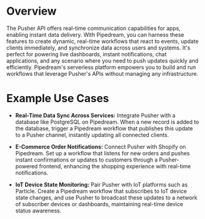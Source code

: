 # Overview

The Pusher API offers real-time communication capabilities for apps, enabling instant data delivery. With Pipedream, you can harness these features to create dynamic, real-time workflows that react to events, update clients immediately, and synchronize data across users and systems. It's perfect for powering live dashboards, instant notifications, chat applications, and any scenario where you need to push updates quickly and efficiently. Pipedream's serverless platform empowers you to build and run workflows that leverage Pusher's APIs without managing any infrastructure.

# Example Use Cases

- **Real-Time Data Sync Across Services:** Integrate Pusher with a database like PostgreSQL on Pipedream. When a new record is added to the database, trigger a Pipedream workflow that publishes this update to a Pusher channel, instantly updating all connected clients.

- **E-Commerce Order Notifications:** Connect Pusher with Shopify on Pipedream. Set up a workflow that listens for new orders and pushes instant confirmations or updates to customers through a Pusher-powered frontend, enhancing the shopping experience with real-time notifications.

- **IoT Device State Monitoring:** Pair Pusher with IoT platforms such as Particle. Create a Pipedream workflow that subscribes to IoT device state changes, and use Pusher to broadcast these updates to a network of subscriber devices or dashboards, maintaining real-time device status awareness.
